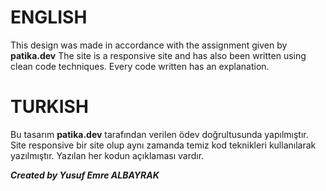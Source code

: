 # ENGLISH
This design was made in accordance with the assignment given by **patika.dev**
The site is a responsive site and has also been written using clean code techniques. Every code written has an explanation.

# TURKISH
Bu tasarım **patika.dev** tarafından verilen ödev doğrultusunda yapılmıştır.
Site responsive bir site olup aynı zamanda temiz kod teknikleri kullanılarak yazılmıştır. Yazılan her kodun açıklaması vardır.

***Created by Yusuf Emre ALBAYRAK***